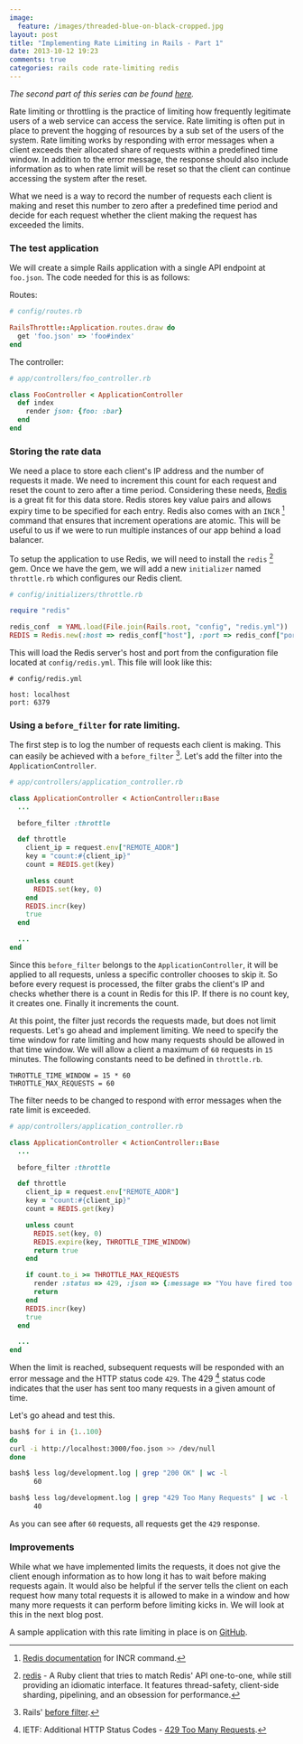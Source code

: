 ```yaml
---
image:
  feature: /images/threaded-blue-on-black-cropped.jpg
layout: post
title: "Implementing Rate Limiting in Rails - Part 1"
date: 2013-10-12 19:23
comments: true
categories: rails code rate-limiting redis
---
```

*The second part of this series can be found [here](/blog/2013/10/13/implementing-rate-limiting-in-rails-part-2/).*

Rate limiting or throttling is the practice of limiting how frequently legitimate users of a web service can access the service. Rate limiting is often put in place to prevent the hogging of resources by a sub set of the users of the system. Rate limiting works by responding with error messages when a client exceeds their allocated share of requests within a predefined time window. In addition to the error message, the response should also include information as to when rate limit will be reset so that the client can continue accessing the system after the reset.

What we need is a way to record the number of requests each client is making and reset this number to zero after a predefined time period and decide for each request whether the client making the request has exceeded the limits.

### The test application
We will create a simple Rails application with a single API endpoint at `foo.json`. The code needed for this is as follows:

Routes:
```ruby
# config/routes.rb

RailsThrottle::Application.routes.draw do
  get 'foo.json' => 'foo#index'
end
```

The controller:
```ruby
# app/controllers/foo_controller.rb

class FooController < ApplicationController
  def index
    render json: {foo: :bar}
  end
end
```

### Storing the rate data

We need a place to store each client's IP address and the number of requests it made. We need to increment this count for each request and reset the count to zero after a time period. Considering these needs, [Redis](http://redis.io/) is a great fit for this data store. Redis stores key value pairs and allows expiry time to be specified for each entry. Redis also comes with an `INCR` [^1] command that ensures that increment operations are atomic. This will be useful to us if we were to run multiple instances of our app behind a load balancer.

To setup the application to use Redis, we will need to install the `redis` [^2] gem. Once we have the gem, we will add a new `initializer` named `throttle.rb` which configures our Redis client.

```ruby
# config/initializers/throttle.rb

require "redis"

redis_conf  = YAML.load(File.join(Rails.root, "config", "redis.yml"))
REDIS = Redis.new(:host => redis_conf["host"], :port => redis_conf["port"])
```

This will load the Redis server's host and port from the configuration file located at `config/redis.yml`. This file will look like this:

```
# config/redis.yml

host: localhost
port: 6379
```


### Using a `before_filter` for rate limiting.

The first step is to log the number of requests each client is making. This can easily be achieved with a `before_filter` [^3]. Let's add the filter into the `ApplicationController`.

```ruby
# app/controllers/application_controller.rb

class ApplicationController < ActionController::Base
  ...

  before_filter :throttle

  def throttle
    client_ip = request.env["REMOTE_ADDR"]
    key = "count:#{client_ip}"
    count = REDIS.get(key)

    unless count
      REDIS.set(key, 0)
    end
    REDIS.incr(key)
    true
  end

  ...
end
```

Since this `before_filter` belongs to the `ApplicationController`, it will be applied to all requests, unless a specific controller chooses to skip it. So before every request is processed, the filter grabs the client's IP and checks whether there is a count in Redis for this IP. If there is no count key, it creates one. Finally it increments the count.

At this point, the filter just records the requests made, but does not limit requests. Let's go ahead and implement limiting. We need to specify the time window for rate limiting and how many requests should be allowed in that time window. We will allow a client a maximum of `60` requests in `15` minutes. The following constants need to be defined in `throttle.rb`.

```
THROTTLE_TIME_WINDOW = 15 * 60
THROTTLE_MAX_REQUESTS = 60
```

The filter needs to be changed to respond with error messages when the rate limit is exceeded.

```ruby
# app/controllers/application_controller.rb

class ApplicationController < ActionController::Base
  ...

  before_filter :throttle

  def throttle
    client_ip = request.env["REMOTE_ADDR"]
    key = "count:#{client_ip}"
    count = REDIS.get(key)

    unless count
      REDIS.set(key, 0)
      REDIS.expire(key, THROTTLE_TIME_WINDOW)
      return true
    end

    if count.to_i >= THROTTLE_MAX_REQUESTS
      render :status => 429, :json => {:message => "You have fired too many requests. Please wait for some time."}
      return
    end
    REDIS.incr(key)
    true
  end

  ...
end
```

When the limit is reached, subsequent requests will be responded with an error message and the HTTP status code `429`. The 429 [^4] status code indicates that the user has sent too many requests in a given amount of time.

Let's go ahead and test this.

```bash
bash$ for i in {1..100}
do
curl -i http://localhost:3000/foo.json >> /dev/null
done

bash$ less log/development.log | grep "200 OK" | wc -l
      60

bash$ less log/development.log | grep "429 Too Many Requests" | wc -l
      40

```
As you can see after `60` requests, all requests get the `429` response.


### Improvements

While what we have implemented limits the requests, it does not give the client enough information as to how long it has to wait before making requests again. It would also be helpful if the server tells the client on each request how many total requests it is allowed to make in a window and how many more requests it can perform before limiting kicks in. We will look at this in the next blog post.

A sample application with this rate limiting in place is on [GitHub](https://github.com/sdqali/rails_throttle/tree/filter).

[^1]: [Redis documentation](http://redis.io/commands/incr) for INCR command.
[^2]: [redis](https://rubygems.org/gems/redis) - A Ruby client that tries to match Redis' API one-to-one, while still providing an idiomatic interface. It features thread-safety, client-side sharding, pipelining, and an obsession for performance.
[^3]: Rails' [before filter](http://apidock.com/rails/AbstractController/Callbacks/ClassMethods/before_filter).
[^4]: IETF: Additional HTTP Status Codes - [429 Too Many Requests](https://tools.ietf.org/html/rfc6585#section-4).
